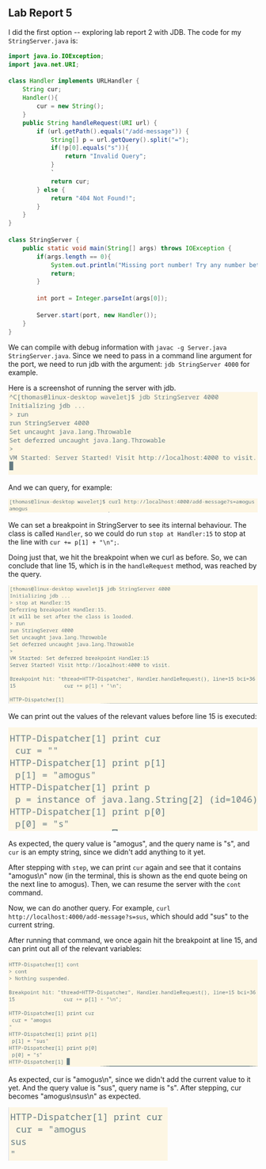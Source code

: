 
## Lab Report 5

I did the first option -- exploring lab report 2 with JDB. The code for my `StringServer.java` is:
```java
import java.io.IOException;
import java.net.URI;

class Handler implements URLHandler {
    String cur;
    Handler(){
        cur = new String();
    }
    public String handleRequest(URI url) {
        if (url.getPath().equals("/add-message")) {
            String[] p = url.getQuery().split("=");  
            if(!p[0].equals("s")){
                return "Invalid Query";
            }
            `
            return cur;
        } else {
            return "404 Not Found!";
        }
    }
}

class StringServer {
    public static void main(String[] args) throws IOException {
        if(args.length == 0){
            System.out.println("Missing port number! Try any number between 1024 to 49151");
            return;
        }

        int port = Integer.parseInt(args[0]);

        Server.start(port, new Handler());
    }
}

```
We can compile with debug information with `javac -g Server.java StringServer.java`. Since we need to pass in a command line argument for the port, we need to run jdb with the argument: `jdb StringServer 4000` for example. 

Here is a screenshot of running the server with jdb. 
![jdb](jdb.png)

And we can query, for example: 

![amogus](amogus.png)

We can set a breakpoint in StringServer to see its internal behaviour. The class is called `Handler`, so we could do run `stop at Handler:15` to stop at the line with `cur += p[1] + "\n";`. 

Doing just that, we hit the breakpoint when we curl as before. So, we can conclude that line 15, which is in the `handleRequest` method, was reached by the query. 

![hit](hit.png) 

We can print out the values of the relevant values before line 15 is executed:

![val](val.png) 

As expected, the query value is "amogus", and the query name is "s", and `cur` is an empty string, since we didn't add anything to it yet. 

After stepping with `step`, we can print `cur` again and see that it contains "amogus\n" now (in the terminal, this is shown as the end quote being on the next line to amogus). Then, we can resume the server with the `cont` command. 

Now, we can do another query. For example, `curl http://localhost:4000/add-message?s=sus`, which should add "sus" to the current string. 

After running that command, we once again hit the breakpoint at line 15, and can print out all of the relevant variables:

![2](2.png) 

As expected, cur is "amogus\n", since we didn't add the current value to it yet. And the query value is "sus", query name is "s". After stepping, cur becomes "amogus\nsus\n" as expected.

![amogussus](amogussus.png) 
